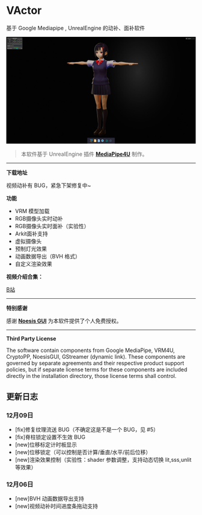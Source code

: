 # VActor 

基于 Google Mediapipe , UnrealEngine 的动补、面补软件   


![screen](./images/screen_snapshot.jpg "screen")

> 本软件基于 UnrealEngine 插件 **[MediaPipe4U](https://github.com/endink/Mediapipe4u-plugin)** 制作。
---

**下载地址**

<!-- [奶牛快传 (2022-12-09)](https://cowtransfer.com/s/cd23fdb4593749)   
[OneDrive (2022-12-09)](https://1drv.ms/u/s!AkmROUeQfSBjzWbeKL_cdrlzYVYa?e=hbDTbN) -->

视频动补有 BUG，紧急下架修复中~

**功能**

- VRM 模型加载
- RGB摄像头实时动补
- RGB摄像头实时面补（实验性）
- Arkit面补支持
- 虚拟摄像头
- 预制灯光效果
- 动画数据导出（BVH 格式）
- 自定义渲染效果

**视频介绍合集：**

[B站](https://space.bilibili.com/481665211/channel/collectiondetail?sid=810148)

---   
**特别感谢**

感谢 **[Noesis GUI](https://www.noesisengine.com/)** 为本软件提供了个人免费授权。

---   
**Third Party License**

The software contain components from Google MediaPipe, VRM4U, CryptoPP, NoesisGUI, GStreamer (dynamic link). These components are governed by separate agreements and their respective product support policies, but if separate license terms for these components are included directly in the installation directory, those license terms shall control.

## 更新日志

### 12月09日
- [fix]修复纹理流送 BUG（不确定这是不是一个 BUG，见 #5）
- [fix]脊柱锁定设置不生效 BUG
- [new]位移标定计时板显示
- [new]位移锁定（可以控制是否计算/垂直/水平/前后位移）
- [new]渲染效果控制（实验性：shader 参数调整，支持动态切换 lit,sss,unlit 等效果）

### 12月06日

- [new]BVH 动画数据导出支持
- [new]视频动补时间进度条拖动支持

